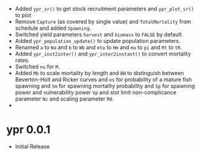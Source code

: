 - Added `ypr_sr()` to get stock recruitment parameters and `ypr_plot_sr()` to plot
- Remove `Capture` (as covered by single value) and `TotalMortality` from schedule and added `Spawning`.
- Switched yield parameters `harvest` and `biomass` to `FALSE` by default.
- Added `ypr_population_update()` to update population parameters.
- Renamed `a` to `Wa` and `b` to `Wb` and `eta` to `Hm` and `mu` to `pi` and `Rt` to `tR`.
- Added `ypr_inst2inter()` and `ypr_inter2instant()` to convert mortality rates.
- Switched `nu` for `M`.
- Added `Mb` to scale mortality by length and `BH` to distinguish between Beverton-Holt and Ricker curves and `es` for probability of a mature fish spawning and `Sm` for spawning mortality probability and `Sp` for spawning power and vulnerability power `Vp` and  slot limit non-complicance parameter `Nc` and scaling parameter `R0`.
- 

# ypr 0.0.1

- Initial Release

